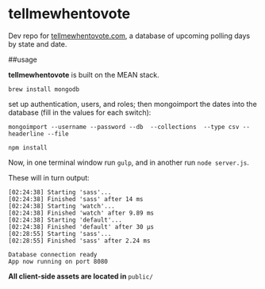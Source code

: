# tellmewhentovote
Dev repo for [tellmewhentovote.com](http://tellmewhentovote.com), a database of upcoming polling days by state and date.

##usage

<b>tellmewhentovote</b> is built on the MEAN stack.

```
brew install mongodb
```

set up authentication, users, and roles; then mongoimport the dates into the database (fill in the values for each switch):

```
mongoimport --username --password --db  --collections  --type csv --headerline --file
```

```
npm install
```

Now, in one terminal window run `gulp`, and in another run `node server.js`.

These will in turn output:

```
[02:24:38] Starting 'sass'...
[02:24:38] Finished 'sass' after 14 ms
[02:24:38] Starting 'watch'...
[02:24:38] Finished 'watch' after 9.89 ms
[02:24:38] Starting 'default'...
[02:24:38] Finished 'default' after 30 μs
[02:28:55] Starting 'sass'...
[02:28:55] Finished 'sass' after 2.24 ms
```

```
Database connection ready
App now running on port 8080
```

<b>All client-side assets are located in </b>`public/`
